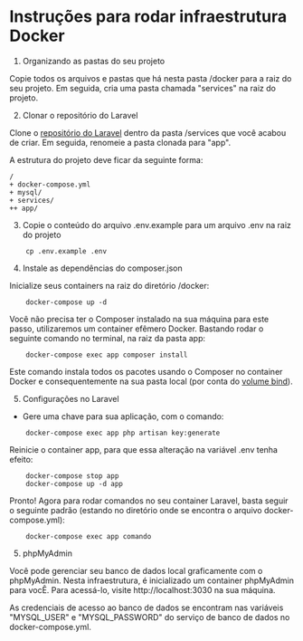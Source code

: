 # Instruções para rodar infraestrutura Docker

1. Organizando as pastas do seu projeto

Copie todos os arquivos e pastas que há nesta pasta /docker para a raiz do seu projeto. Em seguida, cria uma pasta chamada "services" na raiz do projeto.

2.  Clonar o repositório do Laravel

Clone o [repositório do Laravel](https://github.com/laravel/laravel) dentro da pasta /services que você acabou de criar. Em seguida, renomeie a pasta clonada para "app".

A estrutura do projeto deve ficar da seguinte forma:

```
/
+ docker-compose.yml
+ mysql/
+ services/
++ app/
```

3. Copie o conteúdo do arquivo .env.example para um arquivo .env na raiz do projeto

```
	cp .env.example .env
```

4.  Instale as dependências do composer.json

Inicialize seus containers na raiz do diretório /docker:

```
	docker-compose up -d
```

Você não precisa ter o Composer instalado na sua máquina para este passo, utilizaremos um container efêmero Docker. Bastando rodar o seguinte comando no terminal, na raiz da pasta app:

```
	docker-compose exec app composer install
```

Este comando instala todos os pacotes usando o Composer no container Docker e consequentemente na sua pasta local (por conta do [volume bind](https://docs.docker.com/storage/volumes)).

5. Configurações no Laravel

*   Gere uma chave para sua aplicação, com o comando:
```
	docker-compose exec app php artisan key:generate
```

Reinicie o container app, para que essa alteração na variável .env tenha efeito: 
```
	docker-compose stop app
	docker-compose up -d app
```

Pronto! Agora para rodar comandos no seu container Laravel, basta seguir o seguinte padrão (estando no diretório onde se encontra o arquivo docker-compose.yml):

```
	docker-compose exec app comando
```

5. phpMyAdmin

Você pode gerenciar seu banco de dados local graficamente com o phpMyAdmin. Nesta infraestrutura, é inicializado um container phpMyAdmin para vocÊ. Para acessá-lo, visite http://localhost:3030 na sua máquina. 

As credenciais de acesso ao banco de dados se encontram nas variáveis "MYSQL_USER" e "MYSQL_PASSWORD" do serviço de banco de dados no docker-compose.yml.
